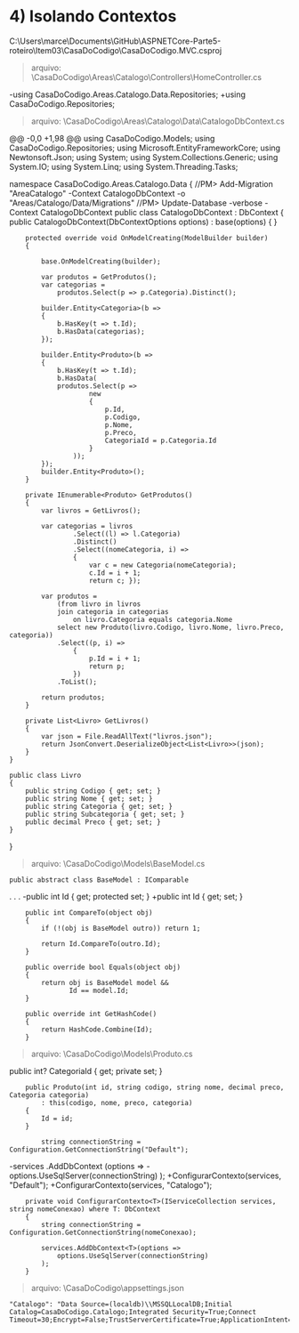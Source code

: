 ﻿# 4) Isolando Contextos

C:\Users\marce\Documents\GitHub\ASPNETCore-Parte5-roteiro\Item03\CasaDoCodigo\CasaDoCodigo.MVC.csproj

<Folder Include="Areas\Catalogo\Controllers\Repositories\" />

> arquivo: \CasaDoCodigo\Areas\Catalogo\Controllers\HomeController.cs

-using CasaDoCodigo.Areas.Catalogo.Data.Repositories;
+using CasaDoCodigo.Repositories;

> arquivo: \CasaDoCodigo\Areas\Catalogo\Data\CatalogoDbContext.cs

@@ -0,0 +1,98 @@
﻿using CasaDoCodigo.Models;
using CasaDoCodigo.Repositories;
using Microsoft.EntityFrameworkCore;
using Newtonsoft.Json;
using System;
using System.Collections.Generic;
using System.IO;
using System.Linq;
using System.Threading.Tasks;

namespace CasaDoCodigo.Areas.Catalogo.Data
{
    //PM> Add-Migration "AreaCatalogo" -Context CatalogoDbContext -o "Areas/Catalogo/Data/Migrations"
    //PM> Update-Database -verbose -Context CatalogoDbContext 
    public class CatalogoDbContext : DbContext
    {
        public CatalogoDbContext(DbContextOptions<CatalogoDbContext> options)
            : base(options)
        {
        }

        protected override void OnModelCreating(ModelBuilder builder)
        {

            base.OnModelCreating(builder);

            var produtos = GetProdutos();
            var categorias =
                produtos.Select(p => p.Categoria).Distinct();

            builder.Entity<Categoria>(b =>
            {
                b.HasKey(t => t.Id);
                b.HasData(categorias);
            });

            builder.Entity<Produto>(b =>
            {
                b.HasKey(t => t.Id);
                b.HasData(
                produtos.Select(p =>
                        new
                        {
                            p.Id,
                            p.Codigo,
                            p.Nome,
                            p.Preco,
                            CategoriaId = p.Categoria.Id
                        }
                    ));
            });
            builder.Entity<Produto>();
        }

        private IEnumerable<Produto> GetProdutos()
        {
            var livros = GetLivros();

            var categorias = livros
                    .Select((l) => l.Categoria)
                    .Distinct()
                    .Select((nomeCategoria, i) =>
                    {
                        var c = new Categoria(nomeCategoria);
                        c.Id = i + 1;
                        return c; });

            var produtos =
                (from livro in livros
                join categoria in categorias
                    on livro.Categoria equals categoria.Nome
                select new Produto(livro.Codigo, livro.Nome, livro.Preco, categoria))
                .Select((p, i) =>
                    {
                        p.Id = i + 1;
                        return p;
                    })
                .ToList();

            return produtos;
        }

        private List<Livro> GetLivros()
        {
            var json = File.ReadAllText("livros.json");
            return JsonConvert.DeserializeObject<List<Livro>>(json);
        }
    }

    public class Livro
    {
        public string Codigo { get; set; }
        public string Nome { get; set; }
        public string Categoria { get; set; }
        public string Subcategoria { get; set; }
        public decimal Preco { get; set; }
    }
}


> arquivo: \CasaDoCodigo\Models\BaseModel.cs

    public abstract class BaseModel : IComparable
.
.
.
-public int Id { get; protected set; }
+public int Id { get; set; }

        public int CompareTo(object obj)
        {
            if (!(obj is BaseModel outro)) return 1;

            return Id.CompareTo(outro.Id);
        }

        public override bool Equals(object obj)
        {
            return obj is BaseModel model &&
                   Id == model.Id;
        }

        public override int GetHashCode()
        {
            return HashCode.Combine(Id);
        }

> arquivo: \CasaDoCodigo\Models\Produto.cs

public int? CategoriaId { get; private set; }

        public Produto(int id, string codigo, string nome, decimal preco, Categoria categoria) 
            : this(codigo, nome, preco, categoria)
        {
            Id = id;
        }

            string connectionString = Configuration.GetConnectionString("Default");

-services .AddDbContext
<ApplicationContext>(options =>
-options.UseSqlServer(connectionString)
);
            +ConfigurarContexto<ApplicationContext>(services, "Default");          +ConfigurarContexto<CatalogoDbContext>(services, "Catalogo");

        private void ConfigurarContexto<T>(IServiceCollection services, string nomeConexao) where T: DbContext
        {
            string connectionString = Configuration.GetConnectionString(nomeConexao);

            services.AddDbContext<T>(options =>
                options.UseSqlServer(connectionString)
            );
        }

> arquivo: \CasaDoCodigo\appsettings.json

    "Catalogo": "Data Source=(localdb)\\MSSQLLocalDB;Initial Catalog=CasaDoCodigo.Catalogo;Integrated Security=True;Connect Timeout=30;Encrypt=False;TrustServerCertificate=True;ApplicationIntent=ReadWrite;MultiSubnetFailover=False",